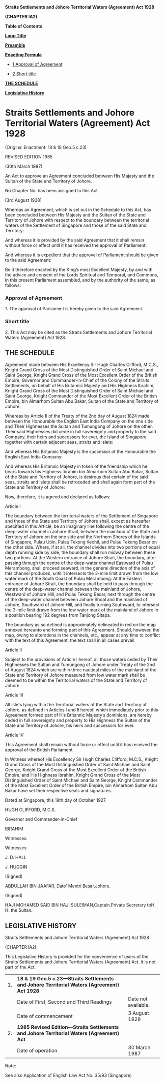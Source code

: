 **Straits Settlements and Johore Territorial Waters (Agreement) Act 1928**

**(CHAPTER IA2)**

**Table of Contents**

[**Long Title**](#Straits-Settlements-and-Johore-Territorial-Waters-Agreement-Act-1928)

[**Preamble**](#Preamble)

[**Enacting Formula**](#Enacting-Formula)

- [1 Approval of Agreement](#Approval-of-Agreement)

- [2 Short title](#Short-title)

[**THE SCHEDULE**](#THE-SCHEDULE)

[**Legislative History**](#Legislative-History)

# Straits Settlements and Johore Territorial Waters (Agreement) Act 1928

(Original Enactment: 18 & 19 Geo.5 c.23)

REVISED EDITION 1985

(30th March 1987)

An Act to approve an Agreement concluded between His Majesty and the Sultan of the State and Territory of Johore.

No Chapter No. has been assigned to this Act.

[3rd August 1928]

Whereas an Agreement, which is set out in the Schedule to this Act, has been concluded between His Majesty and the Sultan of the State and Territory of Johore with respect to the boundary between the territorial waters of the Settlement of Singapore and those of the said State and Territory:

And whereas it is provided by the said Agreement that it shall remain without force or effect until it has received the approval of Parliament:

And whereas it is expedient that the approval of Parliament should be given to the said Agreement:

Be it therefore enacted by the King’s most Excellent Majesty, by and with the advice and consent of the Lords Spiritual and Temporal, and Commons, in this present Parliament assembled, and by the authority of the same, as follows:

### Approval of Agreement

1\. The approval of Parliament is hereby given to the said Agreement.

### Short title

2\. This Act may be cited as the Straits Settlements and Johore Territorial Waters (Agreement) Act 1928.

## THE SCHEDULE

Agreement made between His Excellency Sir Hugh Charles Clifford, M.C.S., Knight Grand Cross of the Most Distinguished Order of Saint Michael and Saint George, Knight Grand Cross of the Most Excellent Order of the British Empire, Governor and Commander-in-Chief of the Colony of the Straits Settlements, on behalf of His Britannic Majesty and His Highness Ibrahim, Knight Grand Cross of the Most Distinguished Order of Saint Michael and Saint George, Knight Commander of the Most Excellent Order of the British Empire, bin Almarhom Sultan Abu Bakar, Sultan of the State and Territory of Johore:

Whereas by Article II of the Treaty of the 2nd day of August 1824 made between the Honourable the English East India Company on the one side and Their Highnesses the Sultan and Tumungong of Johore on the other. Their said Highnesses did cede in full sovereignty and property to the said Company, their heirs and successors for ever, the Island of Singapore together with certain adjacent seas, straits and islets:

And whereas His Britannic Majesty is the successor of the Honourable the English East India Company:

And whereas His Britannic Majesty in token of the friendship which he bears towards his Highness Ibrahim bin Almarhom Sultan Abu Bakar, Sultan of the State and Territory of Johore, is desirous that certain of the said seas, straits and islets shall be retroceded and shall again form part of the State and Territory of Johore:

Now, therefore, it is agreed and declared as follows:

Article I

The boundary between the territorial waters of the Settlement of Singapore and those of the State and Territory of Johore shall, except as hereafter specified in this Article, be an imaginary line following the centre of the deep-water channel in Johore Strait, between the mainland of the State and Territory of Johore on the one side and the Northern Shores of the Islands of Singapore, Pulau Ubin, Pulau Tekong Kechil, and Pulau Tekong Besar on the other side. Where, if at all, the channel divides into two portions of equal depth running side by side, the boundary shall run midway between these two portions. At the Western entrance of Johore Strait, the boundary, after passing through the centre of the deep-water channel Eastward of Pulau Merambong, shall proceed seaward, in the general direction of the axis of this channel produced, until it intersects the 3-mile limit drawn from the low water mark of the South Coast of Pulau Merambong. At the Eastern entrance of Johore Strait, the boundary shall be held to pass through the centre of the deep-water channel between the mainland of Johore, Westward of Johore Hill, and Pulau Tekong Besar, next through the centre of the deep-water channel between Johore Shoal and the mainland of Johore, Southward of Johore Hill, and finally turning Southward, to intersect the 3-mile limit drawn from the low water mark of the mainland of Johore in a position bearing 192 degrees from Tanjong Sitapa.

The boundary as so defined is approximately delineated in red on the map annexed hereunto and forming part of this Agreement. Should, however, the map, owing to alterations in the channels, etc., appear at any time to conflict with the text of this Agreement, the text shall in all cases prevail.

Article II

Subject to the provisions of Article I hereof, all those waters ceded by Their Highnesses the Sultan and Tumungong of Johore under Treaty of the 2nd of August 1824 which are within three nautical miles of the mainland of the State and Territory of Johore measured from low water mark shall be deemed to be within the Territorial waters of the State and Territory of Johore.

Article III

All islets lying within the Territorial waters of the State and Territory of Johore, as defined in Articles I and II hereof, which immediately prior to this Agreement formed part of His Britannic Majesty’s dominions, are hereby ceded in full sovereignty and property to His Highness the Sultan of the State and Territory of Johore, his heirs and successors for ever.

Article IV

This Agreement shall remain without force or effect until it has received the approval of the British Parliament.

In Witness whereof His Excellency Sir Hugh Charles Clifford, M.C.S., Knight Grand Cross of the Most Distinguished Order of Saint Michael and Saint George, Knight Grand Cross of the Most Excellent Order of the British Empire, and His Highness Ibrahim, Knight Grand Cross of the Most Distinguished Order of Saint Michael and Saint George, Knight Commander of the Most Excellent Order of the British Empire, bin Almarhom Sultan Abu Bakar have set their respective seals and signatures.

Dated at Singapore, this 19th day of October 1927.

HUGH CLIFFORD, M.C.S.

Governor and Commander-in-Chief

IBRAHIM

Witnesses:

Witnesses:

J. D. HALL




J. HUGGIN

(Signed)

ABDULLAH BIN JAAFAR,
Dato’ Mentri Besar,Johore.

(Signed)

HAJI MOHAMED SAID BIN
HAJI SULEIMAN,Captain,Private Secretary toH. H. the Sultan.

## LEGISLATIVE HISTORY

Straits Settlements and Johore Territorial Waters (Agreement) Act 1928

(CHAPTER IA2)

This Legislative History is provided for the convenience of users of the Straits Settlements and Johore Territorial Waters (Agreement) Act. It is not part of the Act.

||||
|:-|:-|:-|
|1.|**18 & 19 Geo.5 c.23—Straits Settlements and Johore Territorial Waters (Agreement) Act 1928**|
||Date of First, Second and Third Readings|Date not available.|
||Date of commencement|3 August 1928|
|2.|**1985 Revised Edition—Straits Settlements and Johore Territorial Waters (Agreement) Act**|
||Date of operation|30 March 1987|
Note:

See also Application of English Law Act No. 35/93 (Singapore)

